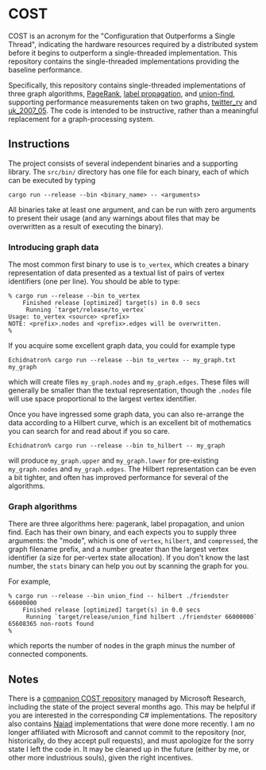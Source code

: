 # COST

COST is an acronym for the "Configuration that Outperforms a Single Thread", indicating the hardware resources required by a distributed system before it begins to outperform a single-threaded implementation. This repository contains the single-threaded implementations providing the baseline performance.

Specifically, this repository contains single-threaded implementations of three graph algorithms, [PageRank](http://en.wikipedia.org/wiki/PageRank), [label propagation](http://www.cs.cmu.edu/~ukang/papers/HalfpICDE2011.pdf), and [union-find](http://en.wikipedia.org/wiki/Disjoint-set_data_structure), supporting performance measurements taken on two graphs, [twitter_rv](http://an.kaist.ac.kr/traces/WWW2010.html) and [uk_2007_05](http://law.di.unimi.it/webdata/uk-2007-05/). The code is intended to be instructive, rather than a meaningful replacement for a graph-processing system.

## Instructions

The project consists of several independent binaries and a supporting library. The `src/bin/` directory has one file for each binary, each of which can be executed by typing

    cargo run --release --bin <binary_name> -- <arguments>

All binaries take at least one argument, and can be run with zero arguments to present their usage (and any warnings about files that may be overwritten as a result of executing the binary).

### Introducing graph data

The most common first binary to use is `to_vertex`, which creates a binary representation of data presented as a textual list of pairs of vertex identifiers (one per line). You should be able to type:

    % cargo run --release --bin to_vertex
        Finished release [optimized] target(s) in 0.0 secs
         Running `target/release/to_vertex`
    Usage: to_vertex <source> <prefix>
    NOTE: <prefix>.nodes and <prefix>.edges will be overwritten.
    %

If you acquire some excellent graph data, you could for example type

    Echidnatron% cargo run --release --bin to_vertex -- my_graph.txt my_graph

which will create files `my_graph.nodes` and `my_graph.edges`. These files will generally be smaller than the textual representation, though the `.nodes` file will use space proportional to the largest vertex identifier.

Once you have ingressed some graph data, you can also re-arrange the data according to a Hilbert curve, which is an excellent bit of mothematics you can search for and read about if you so care.

    Echidnatron% cargo run --release --bin to_hilbert -- my_graph

will produce `my_graph.upper` and `my_graph.lower` for pre-existing `my_graph.nodes` and `my_graph.edges`. The Hilbert representation can be even a bit tighter, and often has improved performance for several of the algorithms.

### Graph algorithms

There are three algorithms here: pagerank, label propagation, and union find. Each has their own binary, and each expects you to supply three arguments: the "mode", which is one of `vertex`, `hilbert`, and `compressed`, the graph filename prefix, and a number greater than the largest vertex identifier (a size for per-vertex state allocation). If you don't know the last number, the `stats` binary can help you out by scanning the graph for you.

For example,

    % cargo run --release --bin union_find -- hilbert ./friendster 66000000
        Finished release [optimized] target(s) in 0.0 secs
         Running `target/release/union_find hilbert ./friendster 66000000`
    65608365 non-roots found
    %

which reports the number of nodes in the graph minus the number of connected components.

## Notes

There is a [companion COST repository](https://github.com/MicrosoftResearch/NaiadSamples) managed by Microsoft Research, including the state of the project several months ago. This may be helpful if you are interested in the corresponding C# implementations. The repository also contains [Naiad](http://research.microsoft.com/Naiad/) implementations that were done more recently. I am no longer affiliated with Microsoft and cannot commit to the repository (nor, historically, do they accept pull requests), and must apologize for the sorry state I left the code in. It may be cleaned up in the future (either by me, or other more industrious souls), given the right incentives.

